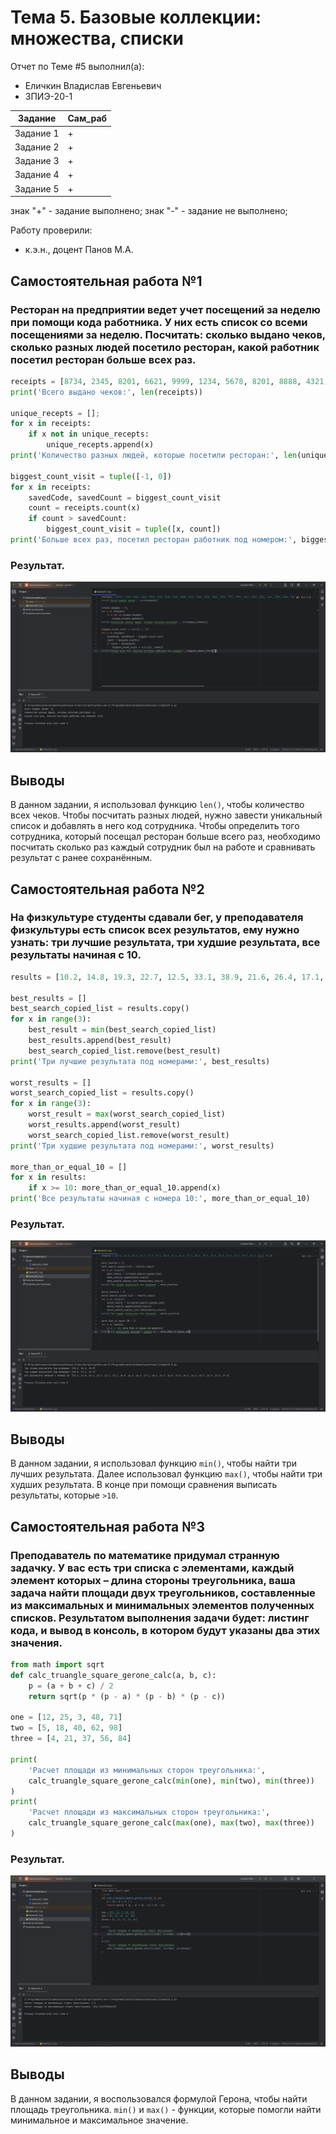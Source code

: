 # Тема 5. Базовые коллекции: множества, списки
Отчет по Теме #5 выполнил(а):
- Еличкин Владислав Евгеньевич
- ЗПИЭ-20-1

| Задание    | Сам_раб |
|------------|---------|
| Задание 1  |    +    |
| Задание 2  |    +    |
| Задание 3  |    +    |
| Задание 4  |    +    |
| Задание 5  |    +    |

знак "+" - задание выполнено; знак "-" - задание не выполнено;

Работу проверили:
- к.э.н., доцент Панов М.А.

## Самостоятельная работа №1
### Ресторан на предприятии ведет учет посещений за неделю при помощи кода работника. У них есть список со всеми посещениями за неделю. Посчитать: сколько выдано чеков, сколько разных людей посетило ресторан, какой работник посетил ресторан больше всех раз.

```python
receipts = [8734, 2345, 8201, 6621, 9999, 1234, 5678, 8201, 8888, 4321, 3365, 1478, 9865, 5555, 7777, 9998, 1111, 2222, 3333, 4444, 5556, 6666, 5410, 7778, 8889, 4445, 1439, 9604, 8201, 3365, 7502, 3016, 4928, 5837, 8201, 2643, 5017, 9682, 8530, 3250, 7193, 9051, 4506, 1987, 3365, 5410, 7168, 7777, 9865, 5678, 8201, 4445, 3016, 4506, 4506]
print('Всего выдано чеков:', len(receipts))

unique_recepts = [];
for x in receipts:
    if x not in unique_recepts:
        unique_recepts.append(x)
print('Количество разных людей, которые посетили ресторан:', len(unique_recepts))

biggest_count_visit = tuple([-1, 0])
for x in receipts:
    savedCode, savedCount = biggest_count_visit
    count = receipts.count(x)
    if count > savedCount:
        biggest_count_visit = tuple([x, count])
print('Больше всех раз, посетил ресторан работник под номером:', biggest_count_visit[0])
```

### Результат.

![Результат решения](./pic/Samost5_1.PNG)

## Выводы

В данном задании, я использовал функцию `len()`, чтобы количество всех чеков. Чтобы посчитать разных людей, нужно завести уникальный список и добавлять в него код сотрудника. Чтобы определить того сотрудника, который посещал ресторан больше всего раз, необходимо посчитать сколько раз каждый сотрудник был на работе и сравнивать результат с ранее сохранённым.

## Самостоятельная работа №2
### На физкультуре студенты сдавали бег, у преподавателя физкультуры есть список всех результатов, ему нужно узнать: три лучшие результата, три худшие результата, все результаты начиная с 10.

```python
results = [10.2, 14.8, 19.3, 22.7, 12.5, 33.1, 38.9, 21.6, 26.4, 17.1, 30.2, 35.7, 16.9, 27.8, 24.5, 16.3, 18.7, 31.9, 12.9, 37.4]

best_results = []
best_search_copied_list = results.copy()
for x in range(3):
    best_result = min(best_search_copied_list)
    best_results.append(best_result)
    best_search_copied_list.remove(best_result)
print('Три лучшие результата под номерами:', best_results)

worst_results = []
worst_search_copied_list = results.copy()
for x in range(3):
    worst_result = max(worst_search_copied_list)
    worst_results.append(worst_result)
    worst_search_copied_list.remove(worst_result)
print('Три худшие результата под номерами:', worst_results)

more_than_or_equal_10 = []
for x in results:
    if x >= 10: more_than_or_equal_10.append(x)
print('Все результаты начиная с номера 10:', more_than_or_equal_10)
```

### Результат.

![Результат решения](./pic/Samost5_2.PNG)

## Выводы

В данном задании, я использовал функцию `min()`, чтобы найти три лучших результата. Далее использовал функцию `max()`, чтобы найти три худших результата. В конце при помощи сравнения выписать результаты, которые `>10`.

## Самостоятельная работа №3
### Преподаватель по математике придумал странную задачку. У вас есть три списка с элементами, каждый элемент которых – длина стороны треугольника, ваша задача найти площади двух треугольников, составленные из максимальных и минимальных элементов полученных списков. Результатом выполнения задачи будет: листинг кода, и вывод в консоль, в котором будут указаны два этих значения.

```python
from math import sqrt
def calc_truangle_square_gerone_calc(a, b, c):
    p = (a + b + c) / 2
    return sqrt(p * (p - a) * (p - b) * (p - c))

one = [12, 25, 3, 48, 71]
two = [5, 18, 40, 62, 98]
three = [4, 21, 37, 56, 84]

print(
    'Расчет площади из минимальных сторон треугольника:',
    calc_truangle_square_gerone_calc(min(one), min(two), min(three))
)
print(
    'Расчет площади из максимальных сторон треугольника:',
    calc_truangle_square_gerone_calc(max(one), max(two), max(three))
)
```

### Результат.

![Результат решения](./pic/Samost5_3.PNG)

## Выводы

В данном задании, я воспользовался формулой Герона, чтобы найти площадь треугольника. `min()` и `max()` - функции, которые помогли найти минимальное и максимальное значение.
